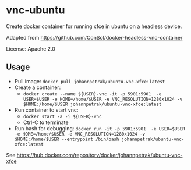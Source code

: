 # vnc-ubuntu

Create docker container for running xfce in ubuntu on a headless device.

Adapted from https://github.com/ConSol/docker-headless-vnc-container

License: Apache 2.0 

## Usage

* Pull image: `docker pull johannpetrak/ubuntu-vnc-xfce:latest`
* Create a container: 
  * `docker create --name ${USER}-vnc -it -p 5901:5901  -e USER=$USER -e HOME=/home/$USER -e VNC_RESOLUTION=1280x1024 -v $HOME:/home/$USER johannpetrak/ubuntu-vnc-xfce:latest`
* Run container to start vnc:
  * `docker start -a -i ${USER}-vnc`
  * Ctrl-C to terminate
* Run bash for debugging: `docker run -it -p 5901:5901  -e USER=$USER -e HOME=/home/$USER -e VNC_RESOLUTION=1280x1024 -v $HOME:/home/$USER --entrypoint /bin/bash johannpetrak/ubuntu-vnc-xfce:latest`

See https://hub.docker.com/repository/docker/johannpetrak/ubuntu-vnc-xfce
